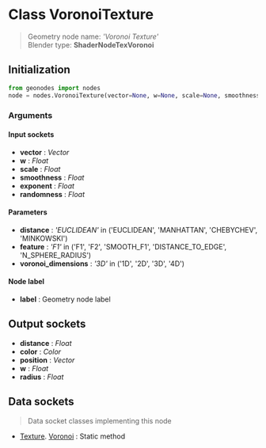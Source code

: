 
# Class VoronoiTexture

> Geometry node name: _'Voronoi Texture'_<br>Blender type:  **ShaderNodeTexVoronoi**

## Initialization


```python
from geonodes import nodes
node = nodes.VoronoiTexture(vector=None, w=None, scale=None, smoothness=None, exponent=None, randomness=None, distance='EUCLIDEAN', feature='F1', voronoi_dimensions='3D', label=None)
```


### Arguments


#### Input sockets



- **vector** : _Vector_
- **w** : _Float_
- **scale** : _Float_
- **smoothness** : _Float_
- **exponent** : _Float_
- **randomness** : _Float_



#### Parameters



- **distance** : _'EUCLIDEAN'_ in ('EUCLIDEAN', 'MANHATTAN', 'CHEBYCHEV', 'MINKOWSKI')
- **feature** : _'F1'_ in ('F1', 'F2', 'SMOOTH_F1', 'DISTANCE_TO_EDGE', 'N_SPHERE_RADIUS')
- **voronoi_dimensions** : _'3D'_ in ('1D', '2D', '3D', '4D')



#### Node label



- **label** : Geometry node label



## Output sockets



- **distance** : _Float_
- **color** : _Color_
- **position** : _Vector_
- **w** : _Float_
- **radius** : _Float_



## Data sockets

> Data socket classes implementing this node


- [Texture](aaa). [Voronoi](bbb) : Static method


